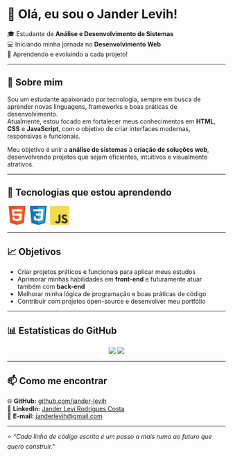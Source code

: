 # 👋 Olá, eu sou o Jander Levih!

🎓 Estudante de **Análise e Desenvolvimento de Sistemas**  
💻 Iniciando minha jornada no **Desenvolvimento Web**  
🚀 Aprendendo e evoluindo a cada projeto!

---

## 🧠 Sobre mim

Sou um estudante apaixonado por tecnologia, sempre em busca de aprender novas linguagens, frameworks e boas práticas de desenvolvimento.  
Atualmente, estou focado em fortalecer meus conhecimentos em **HTML**, **CSS** e **JavaScript**, com o objetivo de criar interfaces modernas, responsivas e funcionais.  

Meu objetivo é unir a **análise de sistemas** à **criação de soluções web**, desenvolvendo projetos que sejam eficientes, intuitivos e visualmente atrativos.

---

## 🧩 Tecnologias que estou aprendendo

<p align="left">
  <img src="https://raw.githubusercontent.com/devicons/devicon/master/icons/html5/html5-original.svg" alt="HTML5" width="45" height="45"/>
  <img src="https://raw.githubusercontent.com/devicons/devicon/master/icons/css3/css3-original.svg" alt="CSS3" width="45" height="45"/>
  <img src="https://raw.githubusercontent.com/devicons/devicon/master/icons/javascript/javascript-original.svg" alt="JavaScript" width="45" height="45"/>
</p>

---

## 📈 Objetivos

- Criar projetos práticos e funcionais para aplicar meus estudos  
- Aprimorar minhas habilidades em **front-end** e futuramente atuar também com **back-end**  
- Melhorar minha lógica de programação e boas práticas de código  
- Contribuir com projetos open-source e desenvolver meu portfólio  

---

## 📊 Estatísticas do GitHub

<p align="center">
  <img height="180em" src="https://github-readme-stats.vercel.app/api?username=jander-levih&show_icons=true&theme=tokyonight&include_all_commits=true&count_private=true"/>
  <img height="180em" src="https://github-readme-stats.vercel.app/api/top-langs/?username=jander-levih&layout=compact&langs_count=7&theme=tokyonight"/>
</p>

---

## 📫 Como me encontrar

🌐 **GitHub:** [github.com/jander-levih](https://github.com/jander-levih)  
💼 **LinkedIn:** [Jander Levi Rodrigues Costa](https://www.linkedin.com/in/jander-levi-rodrigues-costa-196402261/)  
📧 **E-mail:** [janderlevih@gmail.com](mailto:janderlevih@gmail.com)

---

⭐ *“Cada linha de código escrita é um passo a mais rumo ao futuro que quero construir.”*
